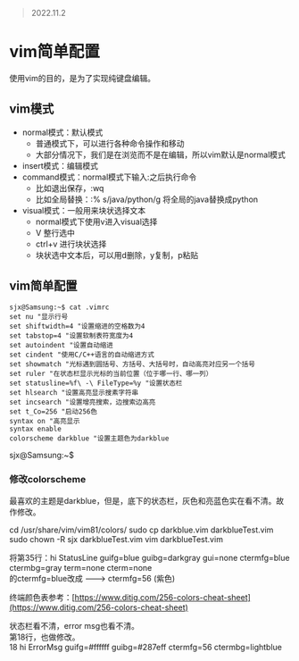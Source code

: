 > 2022.11.2

# vim简单配置

使用vim的目的，是为了实现纯键盘编辑。

## vim模式

-   normal模式：默认模式
    -   普通模式下，可以进行各种命令操作和移动
    -   大部分情况下，我们是在浏览而不是在编辑，所以vim默认是normal模式
-   insert模式：编辑模式
-   command模式：normal模式下输入:之后执行命令
    -   比如退出保存，:wq
    -   比如全局替换：:% s/java/python/g 将全局的java替换成python
-   visual模式：一般用来块状选择文本
    -   normal模式下使用v进入visual选择
    -   V 整行选中
    -   ctrl+v 进行块状选择
    -   块状选中文本后，可以用d删除，y复制，p粘贴

## vim简单配置

    sjx@Samsung:~$ cat .vimrc
    set nu "显示行号
    set shiftwidth=4 "设置缩进的空格数为4
    set tabstop=4 "设置软制表符宽度为4
    set autoindent "设置自动缩进
    set cindent "使用C/C++语言的自动缩进方式
    set showmatch "光标遇到圆括号、方括号、大括号时，自动高亮对应另一个括号
    set ruler "在状态栏显示光标的当前位置（位于哪一行、哪一列）
    set statusline=%f\ -\ FileType=%y "设置状态栏
    set hlsearch "设置高亮显示搜素字符串
    set incsearch "设置增亮搜索，边搜索边高亮
    set t_Co=256 "启动256色
    syntax on "高亮显示
    syntax enable
    colorscheme darkblue "设置主题色为darkblue


sjx@Samsung:~$

### 修改colorscheme

最喜欢的主题是darkblue，但是，底下的状态栏，灰色和亮蓝色实在看不清。故作修改。

cd /usr/share/vim/vim81/colors/
sudo cp darkblue.vim darkblueTest.vim
sudo chown -R sjx darkblueTest.vim
vim darkblueTest.vim

将第35行：hi StatusLine guifg=blue guibg=darkgray gui=none ctermfg=blue ctermbg=gray term=none cterm=none  
的ctermfg=blue改成 ---> ctermfg=56 (紫色)

终端颜色表参考：[https://www.ditig.com/256-colors-cheat-sheet](https://www.ditig.com/256-colors-cheat-sheet)

状态栏看不清，error msg也看不清。  
第18行，也做修改。  
18 hi ErrorMsg guifg=#ffffff guibg=#287eff ctermfg=56 ctermbg=lightblue
<!--stackedit_data:
eyJoaXN0b3J5IjpbLTQwMzEyODUwXX0=
-->

